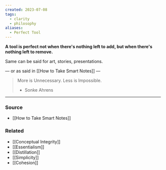 ```yaml
---
created: 2023-07-08
tags:
  - clarity
  - philosophy
aliases:
  - Perfect Tool
---
```

**A tool is perfect not when there's nothing left to add, but when there's nothing left to remove.**

Same can be said for art, stories, presentations.

— or as said in [[How to Take Smart Notes]] —

> More is Unnecessary. Less is Impossible. 
> - Sonke Ahrens

****
### Source
- [[How to Take Smart Notes]]

### Related
- [[Conceptual Integrity]]
- [[Essentialism]]
- [[Distillation]]
- [[Simplicity]]
- [[Cohesion]]